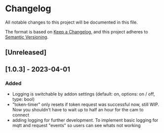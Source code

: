 # Changelog

All notable changes to this project will be documented in this file.

The format is based on [Keep a Changelog](https://keepachangelog.com/en/1.0.0/),
and this project adheres to [Semantic Versioning](https://semver.org/spec/v2.0.0.html).

## [Unreleased]

## [1.0.3] - 2023-04-01

### Added

- Logging is switchable by addon settings (default: on, options: on / off, type: bool)
- "token-timer" only resets if token request was successful now, still WIP. Now you shouldn't have to wait up to half an hour for the cam to connect
- adding logging for further development. To implement basic logging for mqtt and request "events" so users can see whats not working